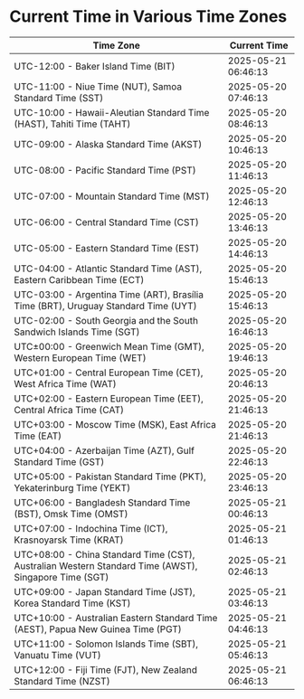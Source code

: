 # Current Time in Various Time Zones

| Time Zone | Current Time |
|-----------|--------------|
| UTC-12:00 - Baker Island Time (BIT) | 2025-05-21 06:46:13 |
| UTC-11:00 - Niue Time (NUT), Samoa Standard Time (SST) | 2025-05-20 07:46:13 |
| UTC-10:00 - Hawaii-Aleutian Standard Time (HAST), Tahiti Time (TAHT) | 2025-05-20 08:46:13 |
| UTC-09:00 - Alaska Standard Time (AKST) | 2025-05-20 10:46:13 |
| UTC-08:00 - Pacific Standard Time (PST) | 2025-05-20 11:46:13 |
| UTC-07:00 - Mountain Standard Time (MST) | 2025-05-20 12:46:13 |
| UTC-06:00 - Central Standard Time (CST) | 2025-05-20 13:46:13 |
| UTC-05:00 - Eastern Standard Time (EST) | 2025-05-20 14:46:13 |
| UTC-04:00 - Atlantic Standard Time (AST), Eastern Caribbean Time (ECT) | 2025-05-20 15:46:13 |
| UTC-03:00 - Argentina Time (ART), Brasília Time (BRT), Uruguay Standard Time (UYT) | 2025-05-20 15:46:13 |
| UTC-02:00 - South Georgia and the South Sandwich Islands Time (SGT) | 2025-05-20 16:46:13 |
| UTC±00:00 - Greenwich Mean Time (GMT), Western European Time (WET) | 2025-05-20 19:46:13 |
| UTC+01:00 - Central European Time (CET), West Africa Time (WAT) | 2025-05-20 20:46:13 |
| UTC+02:00 - Eastern European Time (EET), Central Africa Time (CAT) | 2025-05-20 21:46:13 |
| UTC+03:00 - Moscow Time (MSK), East Africa Time (EAT) | 2025-05-20 21:46:13 |
| UTC+04:00 - Azerbaijan Time (AZT), Gulf Standard Time (GST) | 2025-05-20 22:46:13 |
| UTC+05:00 - Pakistan Standard Time (PKT), Yekaterinburg Time (YEKT) | 2025-05-20 23:46:13 |
| UTC+06:00 - Bangladesh Standard Time (BST), Omsk Time (OMST) | 2025-05-21 00:46:13 |
| UTC+07:00 - Indochina Time (ICT), Krasnoyarsk Time (KRAT) | 2025-05-21 01:46:13 |
| UTC+08:00 - China Standard Time (CST), Australian Western Standard Time (AWST), Singapore Time (SGT) | 2025-05-21 02:46:13 |
| UTC+09:00 - Japan Standard Time (JST), Korea Standard Time (KST) | 2025-05-21 03:46:13 |
| UTC+10:00 - Australian Eastern Standard Time (AEST), Papua New Guinea Time (PGT) | 2025-05-21 04:46:13 |
| UTC+11:00 - Solomon Islands Time (SBT), Vanuatu Time (VUT) | 2025-05-21 05:46:13 |
| UTC+12:00 - Fiji Time (FJT), New Zealand Standard Time (NZST) | 2025-05-21 06:46:13 |
